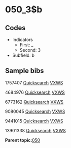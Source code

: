 # 050\_3$b

## Codes

-   Indicators
    -   First: \_
    -   Second: 3
-   Subfield: b

## Sample bibs

1757407 [Quicksearch](https://search.library.yale.edu/catalog/1757407) [VXWS](http://prodorbis.library.yale.edu:7014/vxws/GetHoldingsService?bibId=1757407)

4684976 [Quicksearch](https://search.library.yale.edu/catalog/4684976) [VXWS](http://prodorbis.library.yale.edu:7014/vxws/GetHoldingsService?bibId=4684976)

6773162 [Quicksearch](https://search.library.yale.edu/catalog/6773162) [VXWS](http://prodorbis.library.yale.edu:7014/vxws/GetHoldingsService?bibId=6773162)

9080045 [Quicksearch](https://search.library.yale.edu/catalog/9080045) [VXWS](http://prodorbis.library.yale.edu:7014/vxws/GetHoldingsService?bibId=9080045)

9441015 [Quicksearch](https://search.library.yale.edu/catalog/9441015) [VXWS](http://prodorbis.library.yale.edu:7014/vxws/GetHoldingsService?bibId=9441015)

13901338 [Quicksearch](https://search.library.yale.edu/catalog/13901338) [VXWS](http://prodorbis.library.yale.edu:7014/vxws/GetHoldingsService?bibId=13901338)

**Parent topic:**[050](../../tags/050/050.md)

